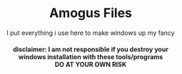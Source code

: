 <div align="center">
<h1>Amogus Files</h1>
  <p> I put everything i use here to make windows up my fancy
 
  <h4/> disclaimer: I am not responsible if you destroy your<br> windows installation with these tools/programs<br> DO AT YOUR OWN RISK <h2/>


  
